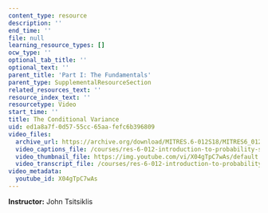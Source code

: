 ```yaml
---
content_type: resource
description: ''
end_time: ''
file: null
learning_resource_types: []
ocw_type: ''
optional_tab_title: ''
optional_text: ''
parent_title: 'Part I: The Fundamentals'
parent_type: SupplementalResourceSection
related_resources_text: ''
resource_index_text: ''
resourcetype: Video
start_time: ''
title: The Conditional Variance
uid: ed1a8a7f-0d57-55cc-65aa-fefc6b396809
video_files:
  archive_url: https://archive.org/download/MITRES.6-012S18/MITRES6_012S18_L13-06_300k.mp4
  video_captions_file: /courses/res-6-012-introduction-to-probability-spring-2018/43981d5afc025600b2ee6b1eb936a443_X04gTpC7wAs.vtt
  video_thumbnail_file: https://img.youtube.com/vi/X04gTpC7wAs/default.jpg
  video_transcript_file: /courses/res-6-012-introduction-to-probability-spring-2018/3d9eb4cffc575c81702dfae5504e6321_X04gTpC7wAs.pdf
video_metadata:
  youtube_id: X04gTpC7wAs
---
```


**Instructor:** John Tsitsiklis



